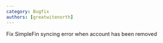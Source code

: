 ```yaml
---
category: Bugfix
authors: [greatwitenorth]
---
```


Fix SimpleFin syncing error when account has been removed
